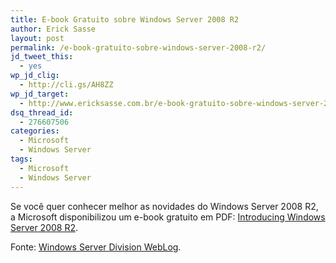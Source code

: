 ```yaml
---
title: E-book Gratuito sobre Windows Server 2008 R2
author: Erick Sasse
layout: post
permalink: /e-book-gratuito-sobre-windows-server-2008-r2/
jd_tweet_this:
  - yes
wp_jd_clig:
  - http://cli.gs/AH8ZZ
wp_jd_target:
  - http://www.ericksasse.com.br/e-book-gratuito-sobre-windows-server-2008-r2/
dsq_thread_id:
  - 276607506
categories:
  - Microsoft
  - Windows Server
tags:
  - Microsoft
  - Windows Server
---
```

Se você quer conhecer melhor as novidades do Windows Server 2008 R2, a Microsoft disponibilizou um e-book gratuito em PDF: [Introducing Windows Server 2008 R2][1].

Fonte: [Windows Server Division WebLog][2].

 [1]: http://download.microsoft.com/download/5/C/0/5C0BD0AB-040D-4C56-A60B-661001012DDA/Windows_Server_2008_R2_e-book.pdf
 [2]: http://blogs.technet.com/windowsserver/archive/2009/10/23/introducing-windows-server-2008-r2-ebook-available-as-free-download.aspx